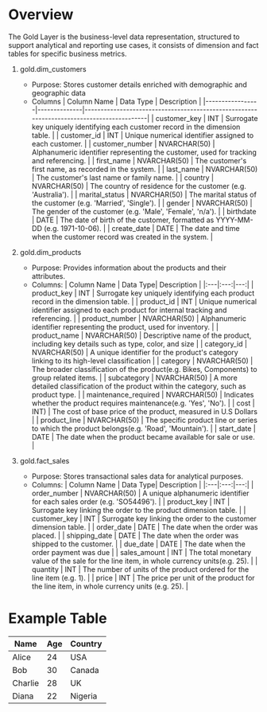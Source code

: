 Overview
============================================================================================================
The Gold Layer is the business-level data representation, structured to support analytical and reporting use cases,
it consists of dimension and fact tables for specific business metrics.

1. gold.dim_customers
   - Purpose: Stores customer details enriched with demographic and geographic data
   - Columns
| Column Name     | Data Type    | Description                                                                              |
|-----------------|--------------|------------------------------------------------------------------------------------------|
| customer_key    | INT          | Surrogate key uniquely identifying each customer record in the dimension table.           |
| customer_id     | INT          | Unique numerical identifier assigned to each customer.                                    |
| customer_number | NVARCHAR(50) | Alphanumeric identifier representing the customer, used for tracking and referencing.     |
| first_name      | NVARCHAR(50) | The customer's first name, as recorded in the system.                                     |
| last_name       | NVARCHAR(50) | The customer's last name or family name.                                                  |
| country         | NVARCHAR(50) | The country of residence for the customer (e.g. 'Australia').                             |
| marital_status  | NVARCHAR(50) | The marital status of the customer (e.g. 'Married', 'Single').                            |
| gender          | NVARCHAR(50) | The gender of the customer (e.g. 'Male', 'Female', 'n/a').                                |
| birthdate       | DATE         | The date of birth of the customer, formatted as YYYY-MM-DD (e.g. 1971-10-06).             |
| create_date     | DATE         | The date and time when the customer record was created in the system.                     |


2. gold.dim_products 
   - Purpose: Provides information about the products and their attributes.
   - Columns:
| Column Name | Data Type| Description |
|:---|:---:|---:|
| product_key | INT | Surrogate key uniquely identifying each product record in the dimension table. |
| product_id | INT | Unique numerical identifier assigned to each product for internal tracking and referencing. |
| product_number | NVARCHAR(50) | Alphanumeric identifier representing the product, used for inventory. |
| product_name | NVARCHAR(50) | Descriptive name of the product, including key details such as type, color, and size |
| category_id | NVARCHAR(50) | A unique identifier for the product's category linking to its high-level classification |
| category | NVARCHAR(50) | The broader classification of the product(e.g. Bikes, Components) to group related items. |
| subcategory | NVARCHAR(50) | A more detailed classification of the product within the category, such as product type. |
| maintenance_required | NVARCHAR(50) | Indicates whether the product requires maintenance(e.g. 'Yes', 'No'). |
| cost | INT) | The cost of base price of the product, measured in U.S Dollars |
| product_line | NVARCHAR(50) | The specific product line or series to which the product belongs(e.g. 'Road', 'Mountain'). |
| start_date | DATE | The date when the product became available for sale or use. |

2. gold.fact_sales
   - Purpose: Stores transactional sales data for analytical purposes.
   - Columns:
| Column Name | Data Type| Description |
|:---|:---:|---:|
| order_number | NVARCHAR(50) | A unique alphanumeric identifier for each sales order (e.g. 'SO54496'). |
| product_key | INT | Surrogate key linking the order to the product dimension table. |
| customer_key | INT | Surrogate key linking the order to the customer dimension table. |
| order_date | DATE | The date when the order was placed. |
| shipping_date | DATE | The date when the order was shipped to the customer. |
| due_date | DATE | The date when the order payment was due |
| sales_amount | INT | The total monetary value of the sale for the line item, in whole currency units(e.g. 25).  |
| quantity | INT | The number of units of the product ordered for the line item (e.g. 1). |
| price | INT | The price per unit of the product for the line item, in whole currency units (e.g. 25). |

# Example Table

| Name      | Age | Country   |
|-----------|-----|-----------|
| Alice     | 24  | USA       |
| Bob       | 30  | Canada    |
| Charlie   | 28  | UK        |
| Diana     | 22  | Nigeria   |

